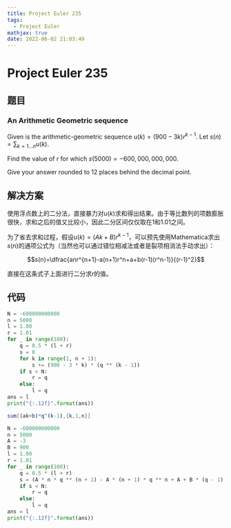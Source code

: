 ```yaml
---
title: Project Euler 235
tags:
  - Project Euler
mathjax: true
date: 2022-06-02 21:03:49
---
```


<escape><!-- more --></escape>

# Project Euler 235

## 题目

### An Arithmetic Geometric sequence

Given is the arithmetic-geometric sequence $u(k) = (900-3k)r^{k-1}$. Let $s(n) = \sum_{k=1\dots n}u(k)$.

Find the value of $r$ for which $s(5000) = -600,000,000,000$.

Give your answer rounded to $12$ places behind the decimal point.

## 解决方案

使用浮点数上的二分法，直接暴力对$u(k)$求和得出结果。由于等比数列的项数膨胀很快，求和之后的值又比较小，因此二分区间仅仅取在$1$和$1.01$之间。

为了省去求和过程，假设$u(k)=(Ak+B)r^{k-1}$，可以预先使用Mathematica求出$s(n)$的通项公式为（当然也可以通过错位相减法或者是裂项相消法手动求出）：

$$s(n)=\dfrac{anr^{n+1}-a(n+1)r^n+a+b(r-1)(r^n-1)}{(r-1)^2}$$

直接在这条式子上面进行二分求$r$的值。

## 代码

```py
N = -600000000000
n = 5000
l = 1.00
r = 1.01
for _ in range(100):
    q = 0.5 * (l + r)
    s = 0
    for k in range(1, n + 1):
        s += (900 - 3 * k) * (q ** (k - 1))
    if s < N:
        r = q
    else:
        l = q
ans = l
print("{:.12f}".format(ans))

```

```Mathematica
sum[(ak+b)*q^(k-1),{k,1,n}]
```

```py
N = -600000000000
n = 5000
A = -3
B = 900
l = 1.00
r = 1.01
for _ in range(100):
    q = 0.5 * (l + r)
    s = (A * n * q ** (n + 1) - A * (n + 1) * q ** n + A + B * (q - 1) * (q ** n - 1)) / (q - 1) ** 2
    if s < N:
        r = q
    else:
        l = q
ans = l
print("{:.12f}".format(ans))


```
